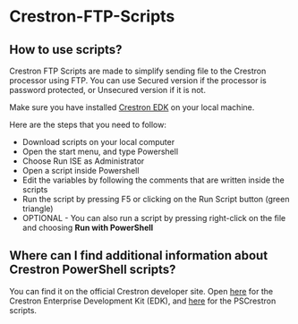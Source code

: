 # Crestron-FTP-Scripts

## How to use scripts?

Crestron FTP Scripts are made to simplify sending file to the Crestron processor using FTP. You can use Secured version if the processor is password protected, or Unsecured version if it is not.

Make sure you have installed <a href="https://sdkcon78221.crestron.com/sdk/Crestron_EDK_SDK/Content/Topics/Installation.htm" target="_blank">Crestron EDK</a> on your local machine.

Here are the steps that you need to follow:
<ul>
  <li>Download scripts on your local computer</li>
  <li>Open the start menu, and type Powershell</li>
  <li>Choose Run ISE as Administrator</li>
  <li>Open a script inside Powershell</li>
  <li>Edit the variables by following the comments that are written inside the scripts</li>
  <li>Run the script by pressing F5 or clicking on the Run Script button (green triangle)</li>
  <li>OPTIONAL - You can also run a script by pressing right-click on the file and choosing <b>Run with PowerShell</b></li>
</ul>

## Where can I find additional information about Crestron PowerShell scripts?

You can find it on the official Crestron developer site. Open <a href="https://sdkcon78221.crestron.com/sdk/Crestron_EDK_SDK/Content/Topics/Home.htm" target="_blank">here</a> for the Crestron Enterprise Development Kit (EDK), and <a href="https://sdkcon78221.crestron.com/sdk/Crestron_EDK_SDK/Content/Topics/PSCrestron.htm" target="_blank">here</a> for the PSCrestron scripts.
